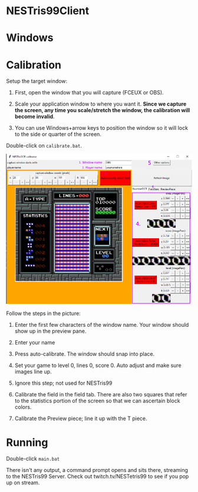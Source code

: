 NESTris99Client
===

Windows
=====

Calibration
===

Setup the target window:

1) First, open the window that you will capture (FCEUX or OBS).

2) Scale your application window to where you want it. **Since we capture the screen, any time you scale/stretch the window, the calibration will become invalid**. 

3) You can use Windows+arrow keys to position the window so it will lock to the side or quarter of the screen.

Double-click on `calibrate.bat`.

![calibration](https://github.com/alex-ong/NESTris99Client/blob/master/assets/doc/example-calibration.png)

Follow the steps in the picture:

1) Enter the first few characters of the window name. Your window should show up in the preview pane.

2) Enter your name 

3) Press auto-calibrate. The window should snap into place.

4) Set your game to level 0, lines 0, score 0. Auto adjust and make sure images line up.

5) Ignore this step; not used for NESTris99

6) Calibrate the field in the field tab. There are also two squares that refer to the statistics portion of the screen so that we can ascertain block colors.

7) Calibrate the Preview piece; line it up with the T piece.


Running
===
Double-click `main.bat`

There isn't any output, a command prompt opens and sits there, streaming to the NESTris99 Server.
Check out twitch.tv/NESTetris99 to see if you pop up on stream.

